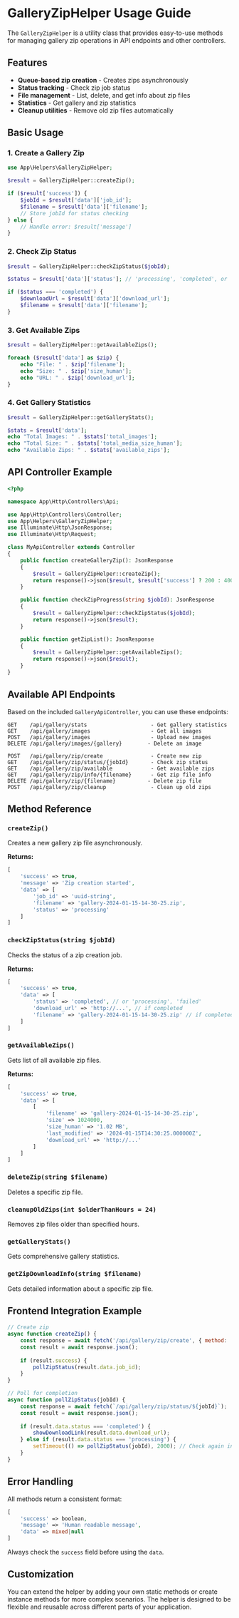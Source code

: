 # GalleryZipHelper Usage Guide

The `GalleryZipHelper` is a utility class that provides easy-to-use methods for managing gallery zip operations in API endpoints and other controllers.

## Features

- **Queue-based zip creation** - Creates zips asynchronously
- **Status tracking** - Check zip job status
- **File management** - List, delete, and get info about zip files
- **Statistics** - Get gallery and zip statistics
- **Cleanup utilities** - Remove old zip files automatically

## Basic Usage

### 1. Create a Gallery Zip

```php
use App\Helpers\GalleryZipHelper;

$result = GalleryZipHelper::createZip();

if ($result['success']) {
    $jobId = $result['data']['job_id'];
    $filename = $result['data']['filename'];
    // Store jobId for status checking
} else {
    // Handle error: $result['message']
}
```

### 2. Check Zip Status

```php
$result = GalleryZipHelper::checkZipStatus($jobId);

$status = $result['data']['status']; // 'processing', 'completed', or 'failed'

if ($status === 'completed') {
    $downloadUrl = $result['data']['download_url'];
    $filename = $result['data']['filename'];
}
```

### 3. Get Available Zips

```php
$result = GalleryZipHelper::getAvailableZips();

foreach ($result['data'] as $zip) {
    echo "File: " . $zip['filename'];
    echo "Size: " . $zip['size_human'];
    echo "URL: " . $zip['download_url'];
}
```

### 4. Get Gallery Statistics

```php
$result = GalleryZipHelper::getGalleryStats();

$stats = $result['data'];
echo "Total Images: " . $stats['total_images'];
echo "Total Size: " . $stats['total_media_size_human'];
echo "Available Zips: " . $stats['available_zips'];
```

## API Controller Example

```php
<?php

namespace App\Http\Controllers\Api;

use App\Http\Controllers\Controller;
use App\Helpers\GalleryZipHelper;
use Illuminate\Http\JsonResponse;
use Illuminate\Http\Request;

class MyApiController extends Controller
{
    public function createGalleryZip(): JsonResponse
    {
        $result = GalleryZipHelper::createZip();
        return response()->json($result, $result['success'] ? 200 : 400);
    }

    public function checkZipProgress(string $jobId): JsonResponse
    {
        $result = GalleryZipHelper::checkZipStatus($jobId);
        return response()->json($result);
    }

    public function getZipList(): JsonResponse
    {
        $result = GalleryZipHelper::getAvailableZips();
        return response()->json($result);
    }
}
```

## Available API Endpoints

Based on the included `GalleryApiController`, you can use these endpoints:

```
GET    /api/gallery/stats                    - Get gallery statistics
GET    /api/gallery/images                   - Get all images
POST   /api/gallery/images                   - Upload new images
DELETE /api/gallery/images/{gallery}        - Delete an image

POST   /api/gallery/zip/create               - Create new zip
GET    /api/gallery/zip/status/{jobId}       - Check zip status
GET    /api/gallery/zip/available            - Get available zips
GET    /api/gallery/zip/info/{filename}      - Get zip file info
DELETE /api/gallery/zip/{filename}          - Delete zip file
POST   /api/gallery/zip/cleanup              - Clean up old zips
```

## Method Reference

### `createZip()`
Creates a new gallery zip file asynchronously.

**Returns:**
```php
[
    'success' => true,
    'message' => 'Zip creation started',
    'data' => [
        'job_id' => 'uuid-string',
        'filename' => 'gallery-2024-01-15-14-30-25.zip',
        'status' => 'processing'
    ]
]
```

### `checkZipStatus(string $jobId)`
Checks the status of a zip creation job.

**Returns:**
```php
[
    'success' => true,
    'data' => [
        'status' => 'completed', // or 'processing', 'failed'
        'download_url' => 'http://...', // if completed
        'filename' => 'gallery-2024-01-15-14-30-25.zip' // if completed
    ]
]
```

### `getAvailableZips()`
Gets list of all available zip files.

**Returns:**
```php
[
    'success' => true,
    'data' => [
        [
            'filename' => 'gallery-2024-01-15-14-30-25.zip',
            'size' => 1024000,
            'size_human' => '1.02 MB',
            'last_modified' => '2024-01-15T14:30:25.000000Z',
            'download_url' => 'http://...'
        ]
    ]
]
```

### `deleteZip(string $filename)`
Deletes a specific zip file.

### `cleanupOldZips(int $olderThanHours = 24)`
Removes zip files older than specified hours.

### `getGalleryStats()`
Gets comprehensive gallery statistics.

### `getZipDownloadInfo(string $filename)`
Gets detailed information about a specific zip file.

## Frontend Integration Example

```javascript
// Create zip
async function createZip() {
    const response = await fetch('/api/gallery/zip/create', { method: 'POST' });
    const result = await response.json();
    
    if (result.success) {
        pollZipStatus(result.data.job_id);
    }
}

// Poll for completion
async function pollZipStatus(jobId) {
    const response = await fetch(`/api/gallery/zip/status/${jobId}`);
    const result = await response.json();
    
    if (result.data.status === 'completed') {
        showDownloadLink(result.data.download_url);
    } else if (result.data.status === 'processing') {
        setTimeout(() => pollZipStatus(jobId), 2000); // Check again in 2s
    }
}
```

## Error Handling

All methods return a consistent format:

```php
[
    'success' => boolean,
    'message' => 'Human readable message',
    'data' => mixed|null
]
```

Always check the `success` field before using the `data`.

## Customization

You can extend the helper by adding your own static methods or create instance methods for more complex scenarios. The helper is designed to be flexible and reusable across different parts of your application. 
